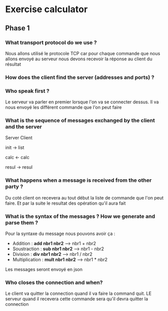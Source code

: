 # Exercise calculator

## Phase 1

### What transport protocol do we use ?

Nous allons utilisé le protocole TCP car pour chaque commande que nous allons envoyé au serveur nous devons recevoir la réponse au client du résultat

### How does the client find the server (addresses and ports) ?

### Who speak first ?

Le serveur va parler en premier lorsque l'on va se connecter dessus. Il va nous envoyé les différent commande que l'on peut faire

### What is the sequence of messages exchanged by the client and the server

Server		Client

init		-> 	list

calc		<-	calc	

resul	->	resul

### What happens when a message is received from the other party ?

Du coté client on recevera au tout début la liste de commande que l'on peut faire. Et par la suite le resultat des opération qu'il aura fait

### What is the syntax of the messages ? How we generate and parse them ?

Pour la syntaxe du message nous pouvons avoir ça :

- Addition : **add nbr1 nbr2** --> nbr1 + nbr2
- Soustraction : **sub nbr1 nbr2** --> nbr1 - nbr2
- Division : **div nbr1 nbr2** -->  nbr1 / nbr2
- Multiplication : **mult nbr1 nbr2** --> nbr1 * nbr2



Les messages seront envoyé en json

###  Who closes the connection and when?

Le client va quitter la connection quand il va faire la command quit. LE serveur quand il recevera cette commande sera qu'il devra quitter la connection
